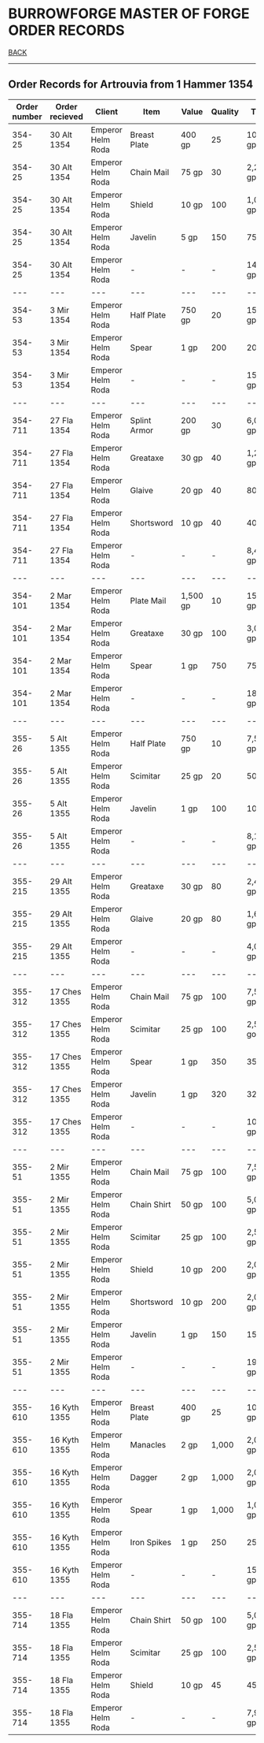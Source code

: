 # BURROWFORGE MASTER OF FORGE ORDER RECORDS

[BACK](./CULTURE.md)

---

## Order Records for Artrouvia from 1 Hammer 1354

Order number | Order recieved | Client | Item | Value | Quality | Total | Date Shipped 
--- | --- | --- | --- | --- | --- | --- | ---
354-25 | 30 Alt 1354 | Emperor Helm Roda | Breast Plate | 400 gp | 25 | 10,000 gp |
354-25 | 30 Alt 1354 | Emperor Helm Roda | Chain Mail | 75 gp | 30 | 2,250 gp |
354-25 | 30 Alt 1354 | Emperor Helm Roda | Shield | 10 gp | 100 | 1,000 gp | 
354-25 | 30 Alt 1354 | Emperor Helm Roda | Javelin | 5 gp | 150 | 750 gp | 
354-25 | 30 Alt 1354 | Emperor Helm Roda | - | - | - | 14,000 gp | 22 Ches 1354
--- | --- | --- | --- | --- | --- | --- | ---
354-53 | 3 Mir 1354 | Emperor Helm Roda | Half Plate | 750 gp | 20 | 15,000 gp | 
354-53 | 3 Mir 1354 | Emperor Helm Roda | Spear | 1 gp | 200 | 200 gp | 
354-53 | 3 Mir 1354 | Emperor Helm Roda | - | - | - | 15,200 gp | 25 Mir 1354
--- | --- | --- | --- | --- | --- | --- | ---
354-711 | 27 Fla 1354 | Emperor Helm Roda | Splint Armor | 200 gp | 30 | 6,000 gp | 
354-711 | 27 Fla 1354 | Emperor Helm Roda | Greataxe | 30 gp | 40 | 1,200 gp | 
354-711 | 27 Fla 1354 | Emperor Helm Roda | Glaive | 20 gp | 40 | 800 gp | 
354-711 | 27 Fla 1354 | Emperor Helm Roda | Shortsword | 10 gp | 40 | 400 gp | 
354-711 | 27 Fla 1354 | Emperor Helm Roda | - | - | - | 8,400 gp | 29 Els 1354
--- | --- | --- | --- | --- | --- | --- | ---
354-101 | 2 Mar 1354 | Emperor Helm Roda | Plate Mail | 1,500 gp | 10 | 15,000 gp | 
354-101 | 2 Mar 1354 | Emperor Helm Roda | Greataxe | 30 gp | 100 | 3,000 gp | 
354-101 | 2 Mar 1354 | Emperor Helm Roda | Spear | 1 gp | 750 | 750 gp | 
354-101 | 2 Mar 1354 | Emperor Helm Roda | - | - | - | 18,750 gp | 10 Ukt 1354
--- | --- | --- | --- | --- | --- | --- | ---
355-26 | 5 Alt 1355 | Emperor Helm Roda | Half Plate | 750 gp | 10 | 7,500 gp | 
355-26 | 5 Alt 1355 | Emperor Helm Roda | Scimitar | 25 gp | 20 | 500 gp | 
355-26 | 5 Alt 1355 | Emperor Helm Roda | Javelin | 1 gp | 100 | 100 gp | 
355-26 | 5 Alt 1355 | Emperor Helm Roda | - | - | - | 8,100 gp | 28 Alt 1355
--- | --- | --- | --- | --- | --- | --- | ---
355-215 | 29 Alt 1355 | Emperor Helm Roda | Greataxe | 30 gp | 80 | 2,400 gp |
355-215 | 29 Alt 1355 | Emperor Helm Roda | Glaive | 20 gp | 80 | 1,600 gp | 
355-215 | 29 Alt 1355 | Emperor Helm Roda | - | - | - | 4,000 gp | 6 Ches 1355
--- | --- | --- | --- | --- | --- | --- | ---
355-312 | 17 Ches 1355 | Emperor Helm Roda | Chain Mail | 75 gp | 100 | 7,500 gp | 
355-312 | 17 Ches 1355 | Emperor Helm Roda | Scimitar | 25 gp | 100 | 2,500 go | 
355-312 | 17 Ches 1355 | Emperor Helm Roda | Spear | 1 gp | 350 | 350 gp | 
355-312 | 17 Ches 1355 | Emperor Helm Roda | Javelin | 1 gp | 320 | 320 gp | 
355-312 | 17 Ches 1355 | Emperor Helm Roda | - | - | - | 10,670 gp | 24 Tar 1355
--- | --- | --- | --- | --- | --- | --- | ---
355-51 | 2 Mir 1355 | Emperor Helm Roda | Chain Mail | 75 gp | 100 | 7,500 gp | 
355-51 | 2 Mir 1355 | Emperor Helm Roda | Chain Shirt | 50 gp | 100 | 5,000 gp | 
355-51 | 2 Mir 1355 | Emperor Helm Roda | Scimitar | 25 gp | 100 | 2,500 gp |
355-51 | 2 Mir 1355 | Emperor Helm Roda | Shield | 10 gp | 200 | 2,000 gp | 
355-51 | 2 Mir 1355 | Emperor Helm Roda | Shortsword | 10 gp | 200 | 2,000 gp | 
355-51 | 2 Mir 1355 | Emperor Helm Roda | Javelin | 1 gp | 150 | 150 gp | 
355-51 | 2 Mir 1355 | Emperor Helm Roda | - | - | - | 19,150 gp | 5 Kyth 1355
--- | --- | --- | --- | --- | --- | --- | ---
355-610 | 16 Kyth 1355 | Emperor Helm Roda | Breast Plate | 400 gp | 25 | 10,000 gp |
355-610 | 16 Kyth 1355 | Emperor Helm Roda | Manacles | 2 gp | 1,000 | 2,000 gp | 
355-610 | 16 Kyth 1355 | Emperor Helm Roda | Dagger | 2 gp | 1,000 | 2,000 gp | 
355-610 | 16 Kyth 1355 | Emperor Helm Roda | Spear | 1 gp | 1,000 | 1,000 gp |
355-610 | 16 Kyth 1355 | Emperor Helm Roda | Iron Spikes | 1 gp | 250 | 250 gp | 
355-610 | 16 Kyth 1355 | Emperor Helm Roda | - | - | - | 15,250 gp | 16 Fla 1355
--- | --- | --- | --- | --- | --- | --- | ---
355-714 | 18 Fla 1355 | Emperor Helm Roda | Chain Shirt | 50 gp | 100 | 5,000 gp |
355-714 | 18 Fla 1355 | Emperor Helm Roda | Scimitar | 25 gp | 100 | 2,500 gp | 
355-714 | 18 Fla 1355 | Emperor Helm Roda | Shield | 10 gp | 45 | 450 gp | 
355-714 | 18 Fla 1355 | Emperor Helm Roda | - | - | - | 7,950 gp | 